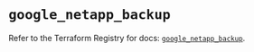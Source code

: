 # `google_netapp_backup`

Refer to the Terraform Registry for docs: [`google_netapp_backup`](https://registry.terraform.io/providers/hashicorp/google-beta/6.13.0/docs/resources/google_netapp_backup).
